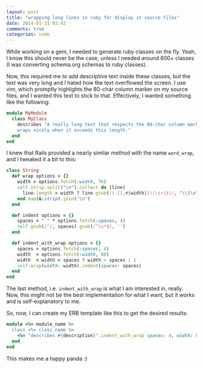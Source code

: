 ```yaml
---
layout: post
title: "wrapping long lines in ruby for display in source files"
date: 2014-01-31 02:42
comments: true
categories: code
---
```


While working on a gem, I needed to generate ruby classes on the fly. Yeah,
I know this should never be the case, unless I needed around 600+ classes (I was
converting schema.org schemas to ruby classes).

Now, this required me to add descriptive text inside these classes, but the text
was very long and I hated how the text overflowed the screen. I use vim, which
promptly highlights the 80-char column marker on my source files, and I wanted
this text to stick to that. Effectively, I wanted something like the following:

```ruby
module MyModule
  class MyClass
    describes "A really long text that respects the 80-char column marker and
    wraps nicely when it exceeds this length."
  end
end
```

<!-- more -->

I knew that Rails provided a nearly similar method with the name `word_wrap`,
and I tweaked it a bit to this:

```ruby
class String
  def wrap options = {}
    width = options.fetch(:width, 76)
    self.strip.split("\n").collect do |line|
      line.length > width ? line.gsub(/(.{1,#{width}})(\s+|$)/, "\\1\n") : line
    end.map(&:strip).join("\n")
  end

  def indent options = {}
    spaces = " " * options.fetch(:spaces, 4)
    self.gsub(/^/, spaces).gsub(/^\s*$/, '')
  end

  def indent_with_wrap options = {}
    spaces = options.fetch(:spaces, 4)
    width  = options.fetch(:width, 80)
    width  = width > spaces ? width - spaces : 1
    self.wrap(width: width).indent(spaces: spaces)
  end
end
```

The last method, i.e. `indent_with_wrap` is what I am interested in, really.
Now, this might not be the best implementation for what I want, but it works and
is self-explanatory to me.

So, now, I can create my ERB template like this to get the desired results:

```ruby
module <%= module_name %>
  class <%= class_name %>
    <%= "describes #{description}".indent_with_wrap spaces: 4, width: 80 %>
  end
end
```

This makes me a happy panda :)
